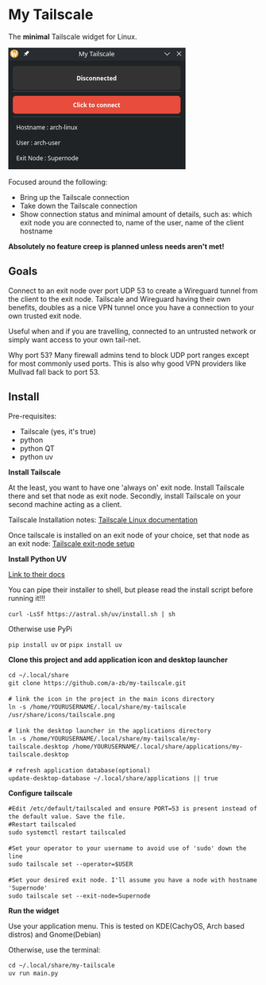 # My Tailscale

The **minimal** Tailscale widget for Linux.

![Application](screen.png)

Focused around the following:

* Bring up the Tailscale connection
* Take down the Tailscale connection
* Show connection status and minimal amount of details, such as: which exit node you are connected to, name of the user, name of the client hostname

**Absolutely no feature creep is planned unless needs aren't met!**

## Goals
Connect to an exit node over port UDP 53 to create a Wireguard tunnel from the client to the exit node. Tailscale and Wireguard having their own benefits, doubles as a nice VPN tunnel once you have a connection to your own trusted exit node. 

Useful when and if you are travelling, connected to an untrusted network or simply want access to your own tail-net.

Why port 53? Many firewall admins tend to block UDP port ranges except for most commonly used ports. This is also why good VPN providers like Mullvad fall back to port 53.

## Install
Pre-requisites:
* Tailscale (yes, it's true)
* python
* python QT
* python uv


**Install Tailscale**

At the least, you want to have one 'always on' exit node. Install Tailscale there and set that node as exit node.
Secondly, install Tailscale on your second machine acting as a client.

Tailscale Installation notes:
[Tailscale Linux documentation](https://tailscale.com/kb/1031/install-linux)

Once tailscale is installed on an exit node of your choice, set that node as an exit node: [Tailscale exit-node setup](https://tailscale.com/kb/1103/exit-nodes?tab=linux)

**Install Python UV**

[Link to their docs](https://docs.astral.sh/uv/getting-started/installation/)

You can pipe their installer to shell, but please read the install script before running it!!!

```curl -LsSf https://astral.sh/uv/install.sh | sh```

Otherwise use PyPi 

```pip install uv``` or ```pipx install uv```

**Clone this project and add application icon and desktop launcher**

```
cd ~/.local/share
git clone https://github.com/a-zb/my-tailscale.git

# link the icon in the project in the main icons directory
ln -s /home/YOURUSERNAME/.local/share/my-tailscale /usr/share/icons/tailscale.png

# link the desktop launcher in the applications directory
ln -s /home/YOURUSERNAME/.local/share/my-tailscale/my-tailscale.desktop /home/YOURUSERNAME/.local/share/applications/my-tailscale.desktop

# refresh application database(optional)
update-desktop-database ~/.local/share/applications || true
```

**Configure tailscale**

```
#Edit /etc/default/tailscaled and ensure PORT=53 is present instead of the default value. Save the file.
#Restart tailscaled
sudo systemctl restart tailscaled

#Set your operator to your username to avoid use of 'sudo' down the line
sudo tailscale set --operator=$USER

#Set your desired exit node. I'll assume you have a node with hostname 'Supernode'
sudo tailscale set --exit-node=Supernode
```

**Run the widget**

Use your application menu. This is tested on KDE(CachyOS, Arch based distros) and Gnome(Debian)

Otherwise, use the terminal:
```
cd ~/.local/share/my-tailscale
uv run main.py
```